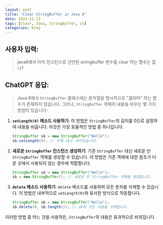 ```yaml
---
layout: post
title: "Clear StringBuffer in Java 8"
date: 2023-11-13
tags: [Clear, Java, StringBuffer, in]
categories: blog
---
```


## 사용자 입력:
> java8에서 이미 인스턴스로 선언된  stringbuffer 변수를 clear 하는 함수는 없나?

## ChatGPT 응답:
> Java 8에서 `StringBuffer` 클래스에는 문자열을 명시적으로 "클리어" 하는 함수가 존재하지 않습니다. 그러나, `StringBuffer` 객체의 내용을 비우는 몇 가지 방법이 있습니다:

1. **`setLength(0)` 메소드 사용하기**: 이 방법은 `StringBuffer`의 길이를 0으로 설정하여 내용을 비웁니다. 이것은 가장 효율적인 방법 중 하나입니다.

   ```java
   StringBuffer sb = new StringBuffer("Hello");
   sb.setLength(0); // 이제 sb는 비어있습니다.
   ```

2. **새로운 `StringBuffer` 인스턴스 생성하기**: 기존 `StringBuffer` 대신 새로운 빈 `StringBuffer` 객체를 생성할 수 있습니다. 이 방법은 기존 객체에 대한 참조가 다른 곳에서 사용되지 않는 경우에 적합합니다.

   ```java
   StringBuffer sb = new StringBuffer("Hello");
   sb = new StringBuffer(); // 새로운 빈 StringBuffer 객체를 생성합니다.
   ```

3. **`delete` 메소드 사용하기**: `delete` 메소드를 사용하여 모든 문자를 삭제할 수 있습니다. 이 방법은 내부적으로 `setLength(0)`와 유사한 방식으로 작동합니다.

   ```java
   StringBuffer sb = new StringBuffer("Hello");
   sb.delete(0, sb.length()); // sb의 모든 내용을 삭제합니다.
   ```

이러한 방법 중 어느 것을 사용하든, `StringBuffer`의 내용은 효과적으로 비워집니다.


